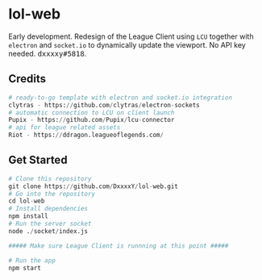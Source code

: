 # lol-web
Early development. Redesign of the League Client using `LCU` together with `electron` and `socket.io` to dynamically update the viewport. No API key needed. <kbd>dxxxxy#5818</kbd>.

## Credits
```python
# ready-to-go template with electron and socket.io integration
clytras - https://github.com/clytras/electron-sockets
# automatic connection to LCU on client launch
Pupix - https://github.com/Pupix/lcu-connector
# api for league related assets
Riot - https://ddragon.leagueoflegends.com/
```

## Get Started
```python
# Clone this repository
git clone https://github.com/DxxxxY/lol-web.git
# Go into the repository
cd lol-web
# Install dependencies
npm install
# Run the server socket
node ./socket/index.js

##### Make sure League Client is runnning at this point #####

# Run the app
npm start
```
